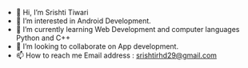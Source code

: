 - 👋 Hi, I’m Srishti Tiwari
- 👀 I’m interested in Android Development.
- 🌱 I’m currently learning Web Development and computer languages Python and C++
- 💞️ I’m looking to collaborate on App development.
- 📫 How to reach me Email address : srishtirhd29@gmail.com

<!---
tiwari05srishti/tiwari05srishti is a ✨ special ✨ repository because its `README.md` (this file) appears on your GitHub profile.
You can click the Preview link to take a look at your changes.
--->


